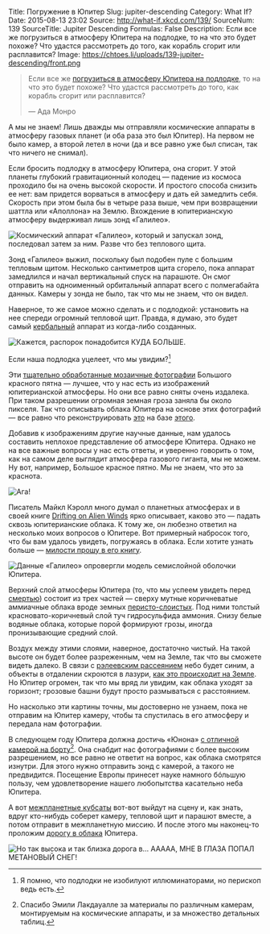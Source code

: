 Title: Погружение в Юпитер
Slug: jupiter-descending
Category: What If?
Date: 2015-08-13 23:02
Source: http://what-if.xkcd.com/139/
SourceNum: 139
SourceTitle: Jupiter Descending
Formulas: False
Description: Если все же погрузиться в атмосферу Юпитера на подлодке, то на что это будет похоже? Что удастся рассмотреть до того, как корабль сгорит или расплавится?
Image: https://chtoes.li/uploads/139-jupiter-descending/front.png

> Если все же [погрузиться в атмосферу Юпитера на подлодке][1], то на что это будет похоже? Что удастся рассмотреть до того, как корабль сгорит или расплавится?
>
> — Ада Монро

А мы не знаем! Лишь дважды мы отправляли космические аппараты в атмосферу газовых планет (и оба раза это был Юпитер). На первом не было камер, а второй летел в ночи (да и все равно уже был списан, так что ничего не снимал).

Если бросить подлодку в атмосферу Юпитера, она сгорит. У этой планеты глубокий гравитационный колодец — падение из космоса проходило бы на очень высокой скорости. И простого способа снизить ее нет: вам придется ворваться в атмосферу и дать ей замедлить себя. Скорость при этом была бы в четыре раза выше, чем при возвращении шаттла или «Аполлона» на Землю. Вхождение в юпитерианскую атмосферу выдерживал лишь зонд «Галилео».

![](/uploads/139-jupiter-descending/galileo_ru.png "Космический аппарат «Галилео», который и запускал зонд, последовал затем за ним. Разве что без теплового щита.")

Зонд «Галилео» выжил, поскольку был подобен пуле с большим тепловым щитом. Несколько сантиметров щита сгорело, пока аппарат замедлился и начал вертикальный спуск на парашюте. Он смог отправить на одноименный орбитальный аппарат всего с полмегабайта данных. Камеры у зонда не было, так что мы не знаем, что он видел.

Наверное, то же самое можно сделать и с подлодкой: установить на нее спереди огромный тепловой щит. Правда, я думаю, это будет самый [кербальный][2] аппарат из когда-либо созданных.

![](/uploads/139-jupiter-descending/ksp.png "Кажется, распорок понадобится КУДА БОЛЬШЕ.")

Если наша подлодка уцелеет, что мы увидим?[^1]

[^1]: Я помню, что подлодки не изобилуют иллюминаторами, но перископ ведь есть.

Эти [тщательно обработанные мозаичные фотографии][3] Большого красного пятна — лучшее, что у нас есть из изображений юпитерианской атмосферы. Но они все равно сняты очень издалека. При таком разрешении огромная земная гроза заняла бы около пикселя. Так что описывать облака Юпитера на основе этих фотографий — все равно что реконструировать [это][5] на базе [этого][4].

Добавив к изображениям другие научные данные, нам удалось составить неплохое представление об атмосфере Юпитера. Однако не на все важные вопросы у нас есть ответы, и уверенно говорить о том, как на самом деле выглядит атмосфера газового гиганта, мы не можем. Ну вот, например, Большое красное пятно. Мы не знаем, что это за краснота.

![](/uploads/139-jupiter-descending/really_ru.png "Ага!")

Писатель Майкл Кэролл много думал о планетных атмосферах и в своей книге [Drifting on Alien Winds][6] ярко описывает, каково это — падать сквозь юпитерианские облака. К тому же, он любезно ответил на несколько моих вопросов о Юпитере. Вот примерный набросок того, что бы вам удалось увидеть, погружаясь в облака. Если хотите узнать больше — [милости прошу в его книгу][6].

![](/uploads/139-jupiter-descending/layers_ru.png "Данные «Галилео» опровергли модель семислойной оболочки Юпитера.")

Верхний слой атмосферы Юпитера (то, что мы успеем увидеть перед [смертью][1]) состоит из трех частей — сверху мутные коричневатые аммиачные облака вроде земных [перисто-слоистых][7]. Под ними толстый красновато-коричневый слой туч гидросульфида аммония. Снизу белые водяные облака, которые порой формируют грозы, иногда пронизывающие средний слой.

Воздух между этими слоями, наверное, достаточно чистый. На такой высоте он будет более разреженным, чем на Земле, так что вы сможете видеть далеко. В связи с [рэлеевским рассеянием][8] небо будет синим, а объекты в отдалении скроются в лазури, [как это происходит на Земле][9]. Но Юпитер огромен, так что мы вряд ли увидим, как облака уходят за горизонт; грозовые башни будут просто размываться с расстоянием.

Но насколько эти картины точны, мы достоверно не узнаем, пока не отправим на Юпитер камеру, чтобы та спустилась в его атмосферу и передала нам фотографии.

В следующем году Юпитера должна достичь «Юнона» [с отличной камерой на борту][10][^2]. Она снабдит нас фотографиями с более высоким разрешением, но все равно не ответит на вопрос, как облака смотрятся изнутри. Для этого нужно отправить зонд с камерой, а такого не предвидится. Посещение Европы принесет науке намного бóльшую пользу, чем удовлетворение нашего любопытства касательно неба Юпитера.

[^2]: Спасибо Эмили Лакдауалле за материалы по различным камерам, монтируемым на космические аппараты, и за множество детальных таблиц.

А вот [межпланетные кубсаты][11] вот-вот выйдут на сцену и, как знать, вдруг кто-нибудь соберет камеру, тепловой щит и парашют вместе, а потом отправит в межпланетную миссию. И после этого мы наконец-то проложим [дорогу в облака][12] Юпитера.

![](/uploads/139-jupiter-descending/clouds_ru.png "Но так высока и так близка дорога в… ААААА, МНЕ В ГЛАЗА ПОПАЛ МЕТАНОВЫЙ СНЕГ!")

[1]: https://chtoes.li/jupiter-submarine/ "Подлодка на Юпитере"

[2]: https://youtu.be/vwrLR2kv5KA?t=1119 "Kerbal Space Program — корабль «Орион» с ядерно-импульсным двигателем (англ.) | YouTube"

[3]: http://www.planetary.org/blogs/emily-lakdawalla/2010/2644.html "Наверное, лучшие изображения Большого красного пятна (англ.) | The Planetary Society"

[4]: http://visibleearth.nasa.gov/view.php?id=78314 "Видимая часть Земли — северная Африка и Европа со спутника Suomi NPP (англ.) | НАСА"

[5]: http://stormandsky.smugmug.com/Thumbnail-Galleries "Галерея фотографий — гроза и небо (англ.)"

[6]: http://www.amazon.com/Drifting-Alien-Winds-Exploring-Weather/dp/1441969160 "Майкл Кэролл. Плавание неземными ветрами — исследование небес и погоды иных миров | Amazon"

[7]: https://www.google.com.ua/search?ie=UTF-8&hl=ru&q=перисто-слоистые&gws_rd=ssl "перисто-слоистые — Поиск по картинкам в Google"

[8]: http://xkcd.ru/1145/ "Цвет неба | xkcd"

[9]: http://thehelpfulartteacher.blogspot.com/2010/11/landscapes-continuedatmospheric.html "ПЕРСПЕКТИВА В АТМОСФЕРЕ (англ.) | The Helpful Art Teacher"

[10]: http://www.msss.com/all_projects/junocam.php "Камера Junocam, юпитерианский орбитальный аппарат «Юнона» (англ.) | Malin Space Science Systems"

[11]: http://zelenyikot.com/lunar-cubes/ "NASA готовит рой микроспутников к Луне | Zelenyikot"

[12]: https://www.youtube.com/watch?v=VyS9GKNUsWI "Браво — Дорога в облака | YouTube"
